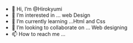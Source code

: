 - 👋 Hi, I’m @Hirokyumi
- 👀 I’m interested in ... web Design
- 🌱 I’m currently learning ...Html and Css  
- 💞️ I’m looking to collaborate on ... Web designing
- 📫 How to reach me ...

<!---
Hirokyumi/Hirokyumi is a ✨ special ✨ repository because its `README.md` (this file) appears on your GitHub profile.
You can click the Preview link to take a look at your changes.
--->
